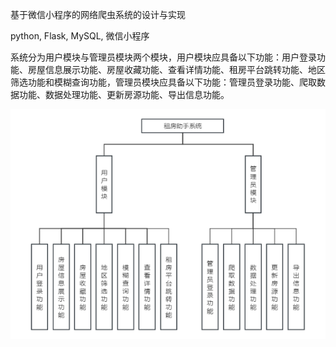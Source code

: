 基于微信小程序的网络爬虫系统的设计与实现

python, Flask, MySQL, 微信小程序

系统分为用户模块与管理员模块两个模块，用户模块应具备以下功能：用户登录功能、房屋信息展示功能、房屋收藏功能、查看详情功能、租房平台跳转功能、地区筛选功能和模糊查询功能，管理员模块应具备以下功能：管理员登录功能、爬取数据功能、数据处理功能、更新房源功能、导出信息功能。

![img_2.png](img_2.png)